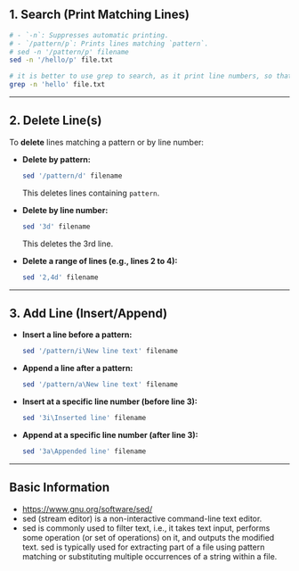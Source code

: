 

## 1. **Search (Print Matching Lines)**

```bash
# - `-n`: Suppresses automatic printing.
# - `/pattern/p`: Prints lines matching `pattern`.
# sed -n '/pattern/p' filename
sed -n '/hello/p' file.txt

# it is better to use grep to search, as it print line numbers, so that you can delete content using lines (safer way)
grep -n 'hello' file.txt
```

---

## 2. **Delete Line(s)**

To **delete** lines matching a pattern or by line number:

- **Delete by pattern:**
  ```bash
  sed '/pattern/d' filename
  ```
  This deletes lines containing `pattern`.

- **Delete by line number:**
  ```bash
  sed '3d' filename
  ```
  This deletes the 3rd line.

- **Delete a range of lines (e.g., lines 2 to 4):**
  ```bash
  sed '2,4d' filename
  ```

---

## 3. **Add Line (Insert/Append)**

- **Insert a line before a pattern:**
  ```bash
  sed '/pattern/i\New line text' filename
  ```

- **Append a line after a pattern:**
  ```bash
  sed '/pattern/a\New line text' filename
  ```

- **Insert at a specific line number (before line 3):**
  ```bash
  sed '3i\Inserted line' filename
  ```

- **Append at a specific line number (after line 3):**
  ```bash
  sed '3a\Appended line' filename
  ```

---
## Basic Information
- https://www.gnu.org/software/sed/
- sed (stream editor) is a non-interactive command-line text editor.
- sed is commonly used to filter text, i.e., it takes text input, performs some operation (or set of operations) on it, and outputs the modified text. sed is typically used for extracting part of a file using pattern matching or substituting multiple occurrences of a string within a file.


